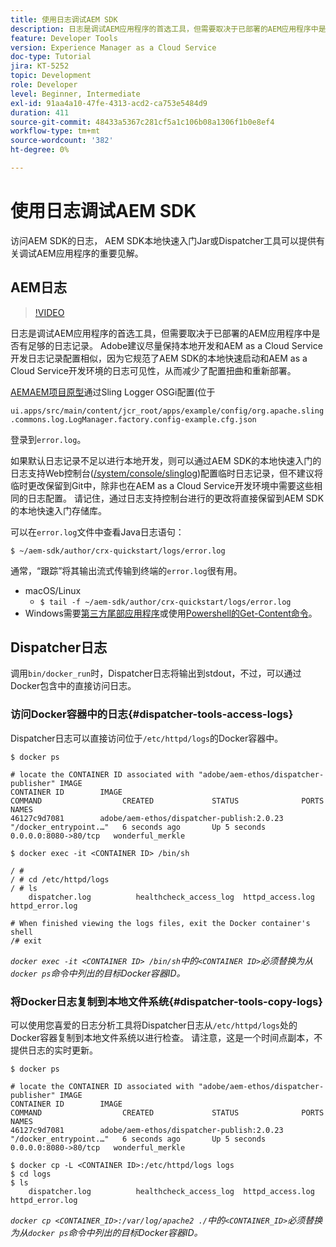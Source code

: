 ```yaml
---
title: 使用日志调试AEM SDK
description: 日志是调试AEM应用程序的首选工具，但需要取决于已部署的AEM应用程序中是否有足够的日志记录。
feature: Developer Tools
version: Experience Manager as a Cloud Service
doc-type: Tutorial
jira: KT-5252
topic: Development
role: Developer
level: Beginner, Intermediate
exl-id: 91aa4a10-47fe-4313-acd2-ca753e5484d9
duration: 411
source-git-commit: 48433a5367c281cf5a1c106b08a1306f1b0e8ef4
workflow-type: tm+mt
source-wordcount: '382'
ht-degree: 0%

---
```


# 使用日志调试AEM SDK

访问AEM SDK的日志， AEM SDK本地快速入门Jar或Dispatcher工具可以提供有关调试AEM应用程序的重要见解。

## AEM日志

>[!VIDEO](https://video.tv.adobe.com/v/34334?quality=12&learn=on)

日志是调试AEM应用程序的首选工具，但需要取决于已部署的AEM应用程序中是否有足够的日志记录。 Adobe建议尽量保持本地开发和AEM as a Cloud Service开发日志记录配置相似，因为它规范了AEM SDK的本地快速启动和AEM as a Cloud Service开发环境的日志可见性，从而减少了配置扭曲和重新部署。

[AEMAEM项目原型](https://github.com/adobe/aem-project-archetype)通过Sling Logger OSGi配置(位于

`ui.apps/src/main/content/jcr_root/apps/example/config/org.apache.sling.commons.log.LogManager.factory.config-example.cfg.json`

登录到`error.log`。

如果默认日志记录不足以进行本地开发，则可以通过AEM SDK的本地快速入门的日志支持Web控制台([/system/console/slinglog](http://localhost:4502/system/console/slinglog))配置临时日志记录，但不建议将临时更改保留到Git中，除非也在AEM as a Cloud Service开发环境中需要这些相同的日志配置。 请记住，通过日志支持控制台进行的更改将直接保留到AEM SDK的本地快速入门存储库。

可以在`error.log`文件中查看Java日志语句：

```
$ ~/aem-sdk/author/crx-quickstart/logs/error.log
```

通常，“跟踪”将其输出流式传输到终端的`error.log`很有用。

+ macOS/Linux
   + `$ tail -f ~/aem-sdk/author/crx-quickstart/logs/error.log`
+ Windows需要[第三方尾部应用程序](https://stackoverflow.com/questions/187587/a-windows-equivalent-of-the-unix-tail-command)或使用[Powershell的Get-Content命令](https://stackoverflow.com/a/46444596/133936)。

## Dispatcher日志

调用`bin/docker_run`时，Dispatcher日志将输出到stdout，不过，可以通过Docker包含中的直接访问日志。

### 访问Docker容器中的日志{#dispatcher-tools-access-logs}

Dispatcher日志可以直接访问位于`/etc/httpd/logs`的Docker容器中。

```shell
$ docker ps

# locate the CONTAINER ID associated with "adobe/aem-ethos/dispatcher-publisher" IMAGE
CONTAINER ID        IMAGE                                       COMMAND                  CREATED             STATUS              PORTS                  NAMES
46127c9d7081        adobe/aem-ethos/dispatcher-publish:2.0.23   "/docker_entrypoint.…"   6 seconds ago       Up 5 seconds        0.0.0.0:8080->80/tcp   wonderful_merkle

$ docker exec -it <CONTAINER ID> /bin/sh

/ # 
/ # cd /etc/httpd/logs
/ # ls
    dispatcher.log          healthcheck_access_log  httpd_access.log        httpd_error.log

# When finished viewing the logs files, exit the Docker container's shell
/# exit
```

_`docker exec -it <CONTAINER ID> /bin/sh`中的`<CONTAINER ID>`必须替换为从`docker ps`命令中列出的目标Docker容器ID。_


### 将Docker日志复制到本地文件系统{#dispatcher-tools-copy-logs}

可以使用您喜爱的日志分析工具将Dispatcher日志从`/etc/httpd/logs`处的Docker容器复制到本地文件系统以进行检查。 请注意，这是一个时间点副本，不提供日志的实时更新。

```shell
$ docker ps

# locate the CONTAINER ID associated with "adobe/aem-ethos/dispatcher-publisher" IMAGE
CONTAINER ID        IMAGE                                       COMMAND                  CREATED             STATUS              PORTS                  NAMES
46127c9d7081        adobe/aem-ethos/dispatcher-publish:2.0.23   "/docker_entrypoint.…"   6 seconds ago       Up 5 seconds        0.0.0.0:8080->80/tcp   wonderful_merkle

$ docker cp -L <CONTAINER ID>:/etc/httpd/logs logs 
$ cd logs
$ ls
    dispatcher.log          healthcheck_access_log  httpd_access.log        httpd_error.log
```

_`docker cp <CONTAINER_ID>:/var/log/apache2 ./`中的`<CONTAINER_ID>`必须替换为从`docker ps`命令中列出的目标Docker容器ID。_
